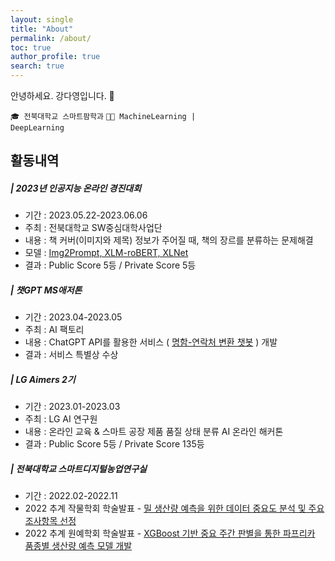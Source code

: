 ```yaml
---
layout: single
title: "About"
permalink: /about/
toc: true
author_profile: true
search: true
---
```


안녕하세요. 강다영입니다. 👋<br>

<code>🎓 전북대학교 스마트팜학과</code> <code>👩‍💻 MachineLearning | DeepLearning</code><br>


## 활동내역

##### | 2023년 인공지능 온라인 경진대회
- 기간 : 2023.05.22-2023.06.06
- 주최 : 전북대학교 SW중심대학사업단
- 내용 : 책 커버(이미지와 제목) 정보가 주어질 때, 책의 장르를 분류하는 문제해결
- 모델 : [Img2Prompt, XLM-roBERT, XLNet](https://github.com/riverallzero/BookGenre-Classification)
- 결과 : Public Score 5등 / Private Score 5등 

##### | 챗GPT MS애저톤
- 기간 : 2023.04-2023.05
- 주최 : AI 팩토리
- 내용 : ChatGPT API를 활용한 서비스 ( [명함-연락처 변환 챗봇](https://github.com/riverallzero/MSAzureThon) ) 개발 
- 결과 : 서비스 특별상 수상 

##### | LG Aimers 2기 
- 기간 : 2023.01-2023.03
- 주최 : LG AI 연구원
- 내용 : 온라인 교육 & 스마트 공장 제품 품질 상태 분류 AI 온라인 해커톤
- 결과 : Public Score 5등 / Private Score 135등 

##### | 전북대학교 스마트디지털농업연구실 
- 기간 : 2022.02-2022.11
- 2022 추계 작물학회 학술발표 - [밀 생산량 예측을 위한 데이터 중요도 분석 및 주요 조사항목 선정](https://github.com/riverallzero/WheatYieldModel)
- 2022 추계 원예학회 학술발표 - [XGBoost 기반 중요 주간 판별을 통한 파프리카 품종별 생산량 예측 모델 개발](https://github.com/riverallzero/PaprikaYieldModel)
